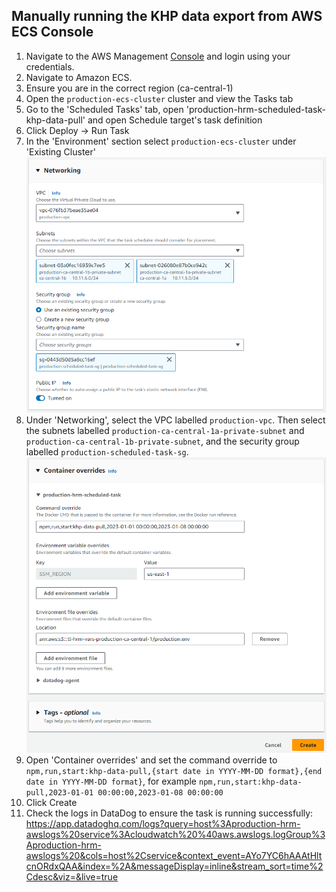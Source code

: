 ## Manually running the KHP data export from AWS ECS Console

1. Navigate to the AWS Management [Console](https://aws.amazon.com/console/) and login using your credentials.
2. Navigate to Amazon ECS.
3. Ensure you are in the correct region (ca-central-1)
4. Open the `production-ecs-cluster` cluster and view the Tasks tab
5. Go to the 'Scheduled Tasks' tab, open 'production-hrm-scheduled-task-khp-data-pull' and open Schedule target's task definition
6. Click Deploy -> Run Task
7. In the 'Environment' section select `production-ecs-cluster` under 'Existing Cluster'
![Amazon ECS Run Task Dialog](./doc-images/run-ecs-network.png)
8. Under 'Networking', select the VPC labelled `production-vpc`. Then select the subnets labelled `production-ca-central-1a-private-subnet` and `production-ca-central-1b-private-subnet`, and the security group labelled `production-scheduled-task-sg`.
![Amazon ECS Run Task Dialog](./doc-images/run-ecs-container.png)
9. Open 'Container overrides' and set the command override to `npm,run,start:khp-data-pull,{start date in YYYY-MM-DD format},{end date in YYYY-MM-DD format}`, for example `npm,run,start:khp-data-pull,2023-01-01 00:00:00,2023-01-08 00:00:00`
10. Click Create
11. Check the logs in DataDog to ensure the task is running successfully: https://app.datadoghq.com/logs?query=host%3Aproduction-hrm-awslogs%20service%3Acloudwatch%20%40aws.awslogs.logGroup%3Aproduction-hrm-awslogs%20&cols=host%2Cservice&context_event=AYo7YC6hAAAtHltcnORdxQAA&index=%2A&messageDisplay=inline&stream_sort=time%2Cdesc&viz=&live=true 